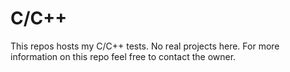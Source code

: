 # C/C++
This repos hosts my C/C++ tests. No real projects here.
For more information on this repo feel free to contact the owner.
